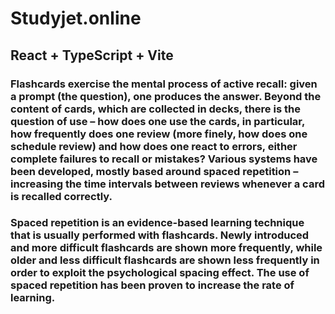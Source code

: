 # Studyjet.online

## React + TypeScript + Vite

### Flashcards exercise the mental process of active recall: given a prompt (the question), one produces the answer. Beyond the content of cards, which are collected in decks, there is the question of use – how does one use the cards, in particular, how frequently does one review (more finely, how does one schedule review) and how does one react to errors, either complete failures to recall or mistakes? Various systems have been developed, mostly based around spaced repetition – increasing the time intervals between reviews whenever a card is recalled correctly.

### Spaced repetition is an evidence-based learning technique that is usually performed with flashcards. Newly introduced and more difficult flashcards are shown more frequently, while older and less difficult flashcards are shown less frequently in order to exploit the psychological spacing effect. The use of spaced repetition has been proven to increase the rate of learning.
